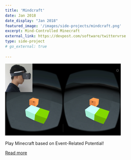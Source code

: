 ```yaml
---
title: 'Mindcraft'
date: Jan 2018
date_display: "Jan 2018"
featured_image: '/images/side-projects/mindcraft.png'
excerpt: Mind-Controlled Minecraft
external_link: https://devpost.com/software/twittervrse
type: side-project
# go_external: true

---
```

![](/images/side-projects/mindcraft.png)

Play Minecraft based on Event-Related Potential!

[Read more](https://github.com/simonguozirui/mindcraft)
